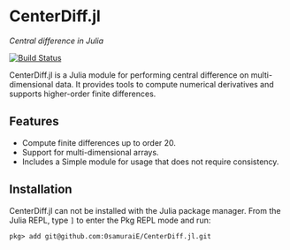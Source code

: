 # CenterDiff.jl

*Central difference in Julia*

[![Build Status](https://github.com/0samuraiE/CenterDiff.jl/actions/workflows/CI.yml/badge.svg?branch=master)](https://github.com/0samuraiE/CenterDiff.jl/actions/workflows/CI.yml?query=branch%3Amaster)

CenterDiff.jl is a Julia module for performing central difference on multi-dimensional data. It provides tools to compute numerical derivatives and supports higher-order finite differences.

## Features

- Compute finite differences up to order 20.
- Support for multi-dimensional arrays.
- Includes a Simple module for usage that does not require consistency.

## Installation

CenterDiff.jl can not be installed with the Julia package manager. From the Julia REPL, type `]` to
enter the Pkg REPL mode and run:
```
pkg> add git@github.com:0samuraiE/CenterDiff.jl.git
```
